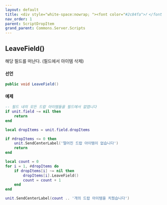```yaml
---
layout: default
title: <div style="white-space:nowrap; "><font color="#2c84fa">𝑓 </font>LeaveField</div>
nav_order: 1
parent: ScriptDropItem
grand_parent: Commons.Server.Scripts
---
```


## LeaveField()
해당 필드를 떠난다. (필드에서 아이템 삭제)

#### 선언
```cs
public void LeaveField()
```

#### 예제
```lua
-- 필드 내의 모든 드랍 아이템들을 필드에서 없앱니다
if unit.field ~= nil then
    return
end

local dropItems = unit.field.dropItems

if #dropItems <= 0 then
    unit.SendCenterLabel('떨어진 드랍 아이템이 없습니다')
    return    
end

local count = 0
for i = 1, #dropItems do
    if dropItems[i] ~= nil then
        dropItems[i].LeaveField()
        count = count + 1
    end
end

unit.SendCenterLabel(count .. '개의 드랍 아이템을 치웠습니다')
```